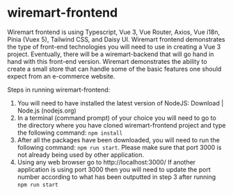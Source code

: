 # wiremart-frontend
Wiremart frontend is using Typescript, Vue 3, Vue Router, Axios, Vue i18n, Pinia (Vuex 5), Tailwind CSS, and Daisy UI.
Wiremart frontend demonstrates the type of front-end technologies you will need to use in creating a Vue 3 project.  Eventually, there will be a wiremart-backend that will go hand in hand with this front-end version.
Wiremart demonstrates the ability to create a small store that can handle some of the basic features one should expect from an e-commerce website.

Steps in running wiremart-frontend:
1.	You will need to have installed the latest version of NodeJS: Download | Node.js (nodejs.org)
2.	In a terminal (command prompt) of your choice you will need to go to the directory where you have cloned wiremart-frontend project and type the following command: `npm install`
3.	After all the packages have been downloaded, you will need to run the following command: `npm run start`.  Please make sure that port 3000 is not already being used by other application.
4.	Using any web browser go to http://localhost:3000/  If another application is using port 3000 then you will need to update the port number according to what has been outputted in step 3 after running `npm run start`
